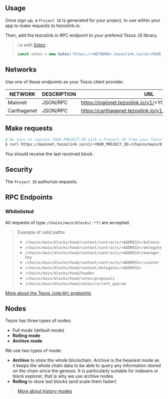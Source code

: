 ## Usage

Once sign up, a `Project ID` is generated for your project, to use within your app to make requests to tezoslink.io.

Then, add the tezoslink.io RPC endpoint to your prefered Tezos JS library.

> i.e with [Sotez](https://github.com/AndrewKishino/sotez) :
>```js
> const sotez = new Sotez('https://<NETWORK>.tezoslink.io/v1/<YOUR_PROJECT_ID>');
> ```

## Networks

Use one of these endpoints as your Tezos client provider.

|NETWORK|DESCRIPTION|URL                                              |
|-------|-----------|-------------------------------------------------|
|Mainnet| JSON/RPC  |https://mainnet.tezoslink.io/v1/<YOUR_PROJECT_ID>|
|Carthagenet| JSON/RPC  |https://carthagenet.tezoslink.io/v1/<YOUR_PROJECT_ID>|

## Make requests

```bash
# Be sure to replace YOUR-PROJECT-ID with a Project ID from your Tezos Link dashboard
$ curl https://mainnet.tezoslink.io/v1/<YOUR_PROJECT_ID>/chains/main/blocks/head
```

You should receive the last received block.

## Security

The `Project ID` authorize requests.

## RPC Endpoints

### Whitelisted

All requests of type `/chains/main/blocks(.*?)` are accepted.

>Example of valid paths:
>- `/chains/main/blocks/head/context/contracts/<ADDRESS>/balance`
>- `/chains/main/blocks/head/context/contracts/<ADDRESS>/delegate`
>- `/chains/main/blocks/head/context/contracts/<ADDRESS>/manager_key`
>- `/chains/main/blocks/head/context/contracts/<ADDRESS>/counter`
>- `/chains/main/blocks/head/context/delegates/<ADDRESS>`
>- `/chains/main/blocks/head/header`
>- `/chains/main/blocks/head/votes/proposals`
>- `/chains/main/blocks/head/votes/current_quorum` 

[More about the Tezos `JSON/RPC` endpoints](https://tezos.gitlab.io/api/rpc.html) 

## Nodes

Tezos has three types of nodes:
- Full mode (default mode)
- **Rolling mode**
- **Archive mode**

We use two types of mode:
- **Archive** to store the whole blockchain. Archive is the heaviest mode as it keeps the whole chain data to be able to query any information stored on the chain since the genesis. It is particularly suitable for indexers or block explorer, that is why we use archive nodes.
- **Rolling** to store last blocks (and scale them faster)

> [More about history modes](https://blog.nomadic-labs.com/introducing-snapshots-and-history-modes-for-the-tezos-node.html)
